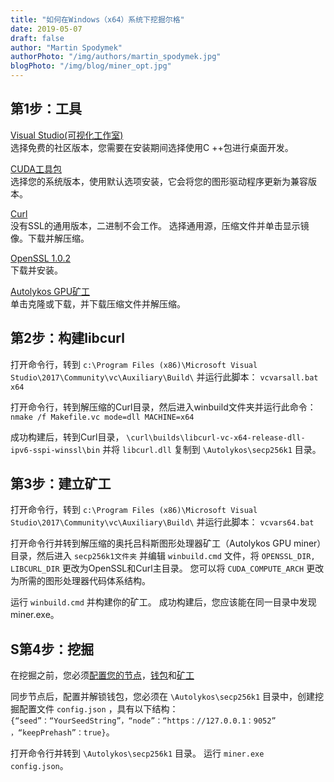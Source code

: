 ```yaml
---
title: "如何在Windows（x64）系统下挖掘尔格"
date: 2019-05-07
draft: false
author: "Martin Spodymek"
authorPhoto: "/img/authors/martin_spodymek.jpg"
blogPhoto: "/img/blog/miner_opt.jpg"
---
```


## 第1步：工具

[Visual Studio(可视化工作室)](https://visualstudio.microsoft.com/downloads/)  
选择免费的社区版本，您需要在安装期间选择使用C ++包进行桌面开发。

[CUDA工具包](https://developer.nvidia.com/cuda-downloads)    
选择您的系统版本，使用默认选项安装，它会将您的图形驱动程序更新为兼容版本。

[Curl](https://curl.haxx.se/latest.cgi?curl=win64-nossl)   
没有SSL的通用版本，二进制不会工作。 选择通用源，压缩文件并单击显示镜像。下载并解压缩。

[OpenSSL 1.0.2](https://slproweb.com/download/Win64OpenSSL-1_0_2r.exe)  
下载并安装。

[Autolykos GPU矿工](https://github.com/ergoplatform/Autolykos-GPU-miner)  
单击克隆或下载，并下载压缩文件并解压缩。

## 第2步：构建libcurl

打开命令行，转到 ``c:\Program Files (x86)\Microsoft Visual Studio\2017\Community\vc\Auxiliary\Build\`` 并运行此脚本： ``vcvarsall.bat x64``

打开命令行，转到解压缩的Curl目录，然后进入winbuild文件夹并运行此命令： ``nmake /f Makefile.vc mode=dll MACHINE=x64``

成功构建后，转到Curl目录，  ``\curl\builds\libcurl-vc-x64-release-dll-ipv6-sspi-winssl\bin`` 并将 ``libcurl.dll`` 复制到 ``\Autolykos\secp256k1`` 目录。 

## 第3步：建立矿工

打开命令行，转到 ``c:\Program Files (x86)\Microsoft Visual Studio\2017\Community\vc\Auxiliary\Build\`` 并运行此脚本： ``vcvars64.bat``

打开命令行并转到解压缩的奥托吕科斯图形处理器矿工（Autolykos GPU miner）目录，然后进入 ``secp256k1文件夹`` 并编辑 ``winbuild.cmd`` 文件，将 ``OPENSSL_DIR, LIBCURL_DIR`` 更改为OpenSSL和Curl主目录。 您可以将 ``CUDA_COMPUTE_ARCH`` 更改为所需的图形处理器代码体系结构。

运行 ``winbuild.cmd`` 并构建你的矿工。 成功构建后，您应该能在同一目录中发现miner.exe。

## S第4步：挖掘

在挖掘之前，您必须[配置您的节点](https://ergoplatform.org/cn/blog/2019_03_17_how_to_set/)，[钱包](https://github.com/ergoplatform/ergo/wiki/Wallet-configuration)和[矿工
](https://github.com/ergoplatform/ergo/wiki/Mining)

同步节点后，配置并解锁钱包，您必须在 ``\Autolykos\secp256k1`` 目录中，创建挖掘配置文件 ``config.json`` ，具有以下结构： ``{“seed”：“YourSeedString”，“node”：“https：//127.0.0.1：9052” ，“keepPrehash”：true}``。

打开命令行并转到 ``\Autolykos\secp256k1`` 目录。 运行 ``miner.exe config.json``。
